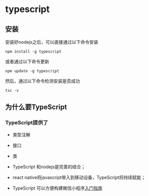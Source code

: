 # typescript

## 安装

安装好nodejs之后，可以直接通过以下命令安装
```
npm install -g typescript
```
或者通过以下命令更新
```
npm update -g typescript
```
然后，通过以下命令检测安装是否成功
```
tsc -v
```

## 为什么要TypeScript


### TypeScript提供了
* 类型注解
* 接口
* 类

* TypeScript 和nodejs是完善的结合；
* react native将javascript带入到移动设备，TypeScript将持续赋能；
* TypeScript 可以方便构建微信小程序[入门指南](https://github.com/Microsoft/TypeScript-WeChat-Starter#%E5%BC%80%E5%A7%8B%E4%B9%8B%E5%89%8D)
